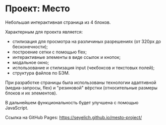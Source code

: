 # Проект: Место

Небольшая интерактивная страница из 4 блоков.

Характерным для проекта является:
* стилизация для просмотра на различиных разрешениях (от 320px до бесконечности);
* построение сетки с помощью flex;
* интерактивные элементы в виде ссылок и кнопок;
* модальное окно;
* использование и стилизация input (чекбоксов и текстовых полей);
* структура файлов по БЭМ.

При разработке страницы была использованы технологии адаптивной (медиа-запросы, flex) и "резиновой" вёрстки (относительные размеры блоков и их элементов).

В дальнейшем функциональность будет улучшена с помощью JavaScript.

Ссылка на GitHub Pages: https://seyelich.github.io/mesto-project/